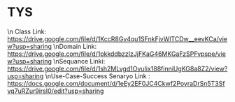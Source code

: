 # TYS
\n Class Link: https://drive.google.com/file/d/1KccR8Gv4qu1SFnkFjvWlTCDw__eevKCa/view?usp=sharing 
\nDomain Link: https://drive.google.com/file/d/1pkkddbzzIzJjFKaG46MKGaFzSPFvpspe/view?usp=sharing 
\nSequance Linki: https://drive.google.com/file/d/1sh2MLvgd1OvuIix188finniUgKG8a8Z2/view?usp=sharing 
\nUse-Case-Success Senaryo Link : https://docs.google.com/document/d/1eEy2EF0JC4Ckwf2PoyraDrSn5T3Sfvq7uRZur9irsI0/edit?usp=sharing 

